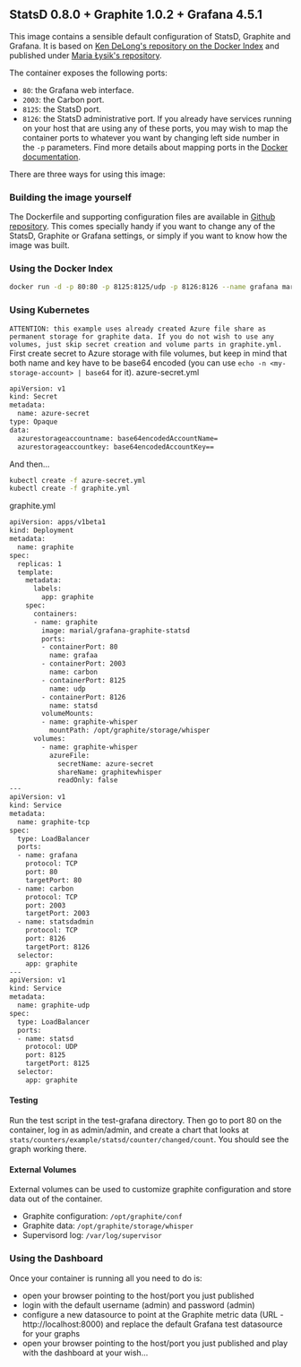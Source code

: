 StatsD 0.8.0 + Graphite 1.0.2 + Grafana 4.5.1
---------------------------------------------

This image contains a sensible default configuration of StatsD, Graphite and Grafana. It is based on [Ken DeLong's repository on the Docker Index](https://index.docker.io/u/kenwdelong/) and published under [Maria Łysik's repository](https://hub.docker.com/u/marial/).

The container exposes the following ports:
- `80`: the Grafana web interface.
- `2003`: the Carbon port.
- `8125`: the StatsD port.
- `8126`: the StatsD administrative port.
If you already have services running on your host that are using any of these ports, you may wish to map the container
ports to whatever you want by changing left side number in the `-p` parameters. Find more details about mapping ports
in the [Docker documentation](http://docs.docker.io/use/port_redirection/#port-redirection).

There are three ways for using this image:

### Building the image yourself ###
The Dockerfile and supporting configuration files are available in [Github repository](https://github.com/MariaLysik/docker-grafana-graphite).
This comes specially handy if you want to change any of the StatsD, Graphite or Grafana settings, or simply if you want to know how the image was built.

### Using the Docker Index ###
```bash
docker run -d -p 80:80 -p 8125:8125/udp -p 8126:8126 --name grafana marial/grafana-graphite-statsd
```

### Using Kubernetes ###
`ATTENTION: this example uses already created Azure file share as permanent storage for graphite data. If you do not wish to use any volumes, just skip secret creation and volume parts in graphite.yml.`
First create secret to Azure storage with file volumes, but keep in mind that both name and key have to be base64 encoded (you can use  `echo -n <my-storage-account> | base64` for it).
azure-secret.yml
```bash
apiVersion: v1
kind: Secret
metadata:
  name: azure-secret
type: Opaque
data:
  azurestorageaccountname: base64encodedAccountName=
  azurestorageaccountkey: base64encodedAccountKey==
```
And then...
```bash
kubectl create -f azure-secret.yml
kubectl create -f graphite.yml
```
graphite.yml
```bash
apiVersion: apps/v1beta1
kind: Deployment
metadata:
  name: graphite
spec:
  replicas: 1
  template:
    metadata:
      labels:
        app: graphite
    spec:
      containers:
      - name: graphite
        image: marial/grafana-graphite-statsd
        ports:
        - containerPort: 80
          name: grafaa
        - containerPort: 2003
          name: carbon
        - containerPort: 8125
          name: udp
        - containerPort: 8126
          name: statsd
        volumeMounts:
        - name: graphite-whisper
          mountPath: /opt/graphite/storage/whisper
      volumes:
        - name: graphite-whisper
          azureFile:
            secretName: azure-secret
            shareName: graphitewhisper
            readOnly: false
---
apiVersion: v1
kind: Service
metadata:
  name: graphite-tcp
spec:
  type: LoadBalancer
  ports:
  - name: grafana
    protocol: TCP
    port: 80
    targetPort: 80
  - name: carbon
    protocol: TCP
    port: 2003
    targetPort: 2003
  - name: statsdadmin
    protocol: TCP
    port: 8126
    targetPort: 8126
  selector:
    app: graphite
---
apiVersion: v1
kind: Service
metadata:
  name: graphite-udp
spec:
  type: LoadBalancer
  ports:
  - name: statsd
    protocol: UDP
    port: 8125
    targetPort: 8125
  selector:
    app: graphite
```

#### Testing ####
Run the test script in the test-grafana directory.  Then go to port 80 on the container, log in as admin/admin, and create a chart that looks at `stats/counters/example/statsd/counter/changed/count`.  You should see the graph working there.

#### External Volumes ####
External volumes can be used to customize graphite configuration and store data out of the container.
- Graphite configuration: `/opt/graphite/conf`
- Graphite data: `/opt/graphite/storage/whisper`
- Supervisord log: `/var/log/supervisor`

### Using the Dashboard ###
Once your container is running all you need to do is:
- open your browser pointing to the host/port you just published
- login with the default username (admin) and password (admin)
- configure a new datasource to point at the Graphite metric data (URL - http://localhost:8000) and replace the default Grafana test datasource for your graphs
- open your browser pointing to the host/port you just published and play with the dashboard at your wish...